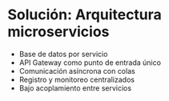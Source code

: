 # Solución: Arquitectura microservicios
- Base de datos por servicio
- API Gateway como punto de entrada único
- Comunicación asíncrona con colas
- Registro y monitoreo centralizados
- Bajo acoplamiento entre servicios